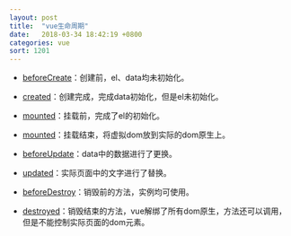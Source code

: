 ```yaml
---
layout: post
title:  "vue生命周期"
date:   2018-03-34 18:42:19 +0800
categories: vue
sort: 1201
---
```


-  [beforeCreate](https://cn.vuejs.org/v2/api/#beforeCreate)：创建前，el、data均未初始化。

-  [created](https://cn.vuejs.org/v2/api/#created)：创建完成，完成data初始化，但是el未初始化。

-  [mounted](https://cn.vuejs.org/v2/api/#mounted)：挂载前，完成了el的初始化。

-  [mounted](https://cn.vuejs.org/v2/api/#mounted)：挂载结束，将虚拟dom放到实际的dom原生上。

  -  [beforeUpdate](https://cn.vuejs.org/v2/api/#beforeUpdate)：data中的数据进行了更换。

  - [updated](https://cn.vuejs.org/v2/api/#updated)：实际页面中的文字进行了替换。

-  [beforeDestroy](https://cn.vuejs.org/v2/api/#beforeDestroy)：销毁前的方法，实例均可使用。

-  [destroyed](https://cn.vuejs.org/v2/api/#destroyed)：销毁结束的方法，vue解绑了所有dom原生，方法还可以调用，但是不能控制实际页面的dom元素。